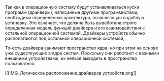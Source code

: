 Так как в операционную систему будут устанавливаться куски программ (драйверы), написанные другими программистами, необходима определенная архитектура, позволяющая подобную установку. Это означает, что должна быть выработана строго определенная модель функций драйвера и его взаимодействия с остальной операционной системой. Драйверы устройств обычно располагаются под остальной операционной системой,

То-есть драйвера занимают пространство ядра, но при этом на основе уже существующих в ядре систем. Поскольку они работают с важными внешними устройствами, их нельзя выводить в пространство пользователя.

![[IMG_Логическое расположение драйверов устройств.png]]

